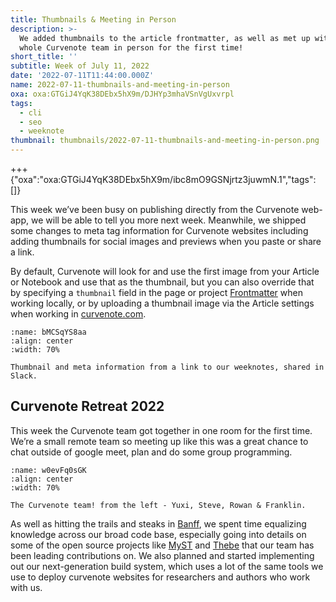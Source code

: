 ```yaml
---
title: Thumbnails & Meeting in Person
description: >-
  We added thumbnails to the article frontmatter, as well as met up with the
  whole Curvenote team in person for the first time!
short_title: ''
subtitle: Week of July 11, 2022
date: '2022-07-11T11:44:00.000Z'
name: 2022-07-11-thumbnails-and-meeting-in-person
oxa: oxa:GTGiJ4YqK38DEbx5hX9m/DJHYp3mhaVSnVgUxvrpl
tags:
  - cli
  - seo
  - weeknote
thumbnail: thumbnails/2022-07-11-thumbnails-and-meeting-in-person.png
---
```


+++ {"oxa":"oxa:GTGiJ4YqK38DEbx5hX9m/ibc8mO9GSNjrtz3juwmN.1","tags":[]}

This week we’ve been busy on publishing directly from the Curvenote web-app, we will be able to tell you more next week. Meanwhile, we shipped some changes to meta tag information for Curvenote websites including adding thumbnails for social images and previews when you paste or share a link.

By default, Curvenote will look for and use the first image from your Article or Notebook and use that as the thumbnail, but you can also override that by specifying a `thumbnail` field in the page or project [Frontmatter](https://curvenote.com/docs/web/frontmatter) when working locally, or by uploading a thumbnail image via the Article settings when working in [curvenote.com](http://curvenote.com).

```{figure} images/GTGiJ4YqK38DEbx5hX9m-4K8FihW68S4ZBGzHYSfc-v1.png
:name: bMCSqYS8aa
:align: center
:width: 70%

Thumbnail and meta information from a link to our weeknotes, shared in Slack.
```

## Curvenote Retreat 2022

This week the Curvenote team got together in one room for the first time. We’re a small remote team so meeting up like this was a great chance to chat outside of google meet, plan and do some group programming.

```{figure} images/GTGiJ4YqK38DEbx5hX9m-i8RISZCXf1Olpc9hHcJW-v1.png
:name: w0evFq0sGK
:align: center
:width: 70%

The Curvenote team! from the left - Yuxi, Steve, Rowan & Franklin.
```

As well as hitting the trails and steaks in [Banff](https://banffnationalpark.com/), we spent time equalizing knowledge across our broad code base, especially going into details on some of the open source projects like [MyST](https://github.com/executablebooks/myst-spec) and [Thebe](https://github.com/executablebooks/thebe) that our team has been leading contributions on. We also planned and started implementing out our next-generation build system, which uses a lot of the same tools we use to deploy curvenote websites for researchers and authors who work with us.
